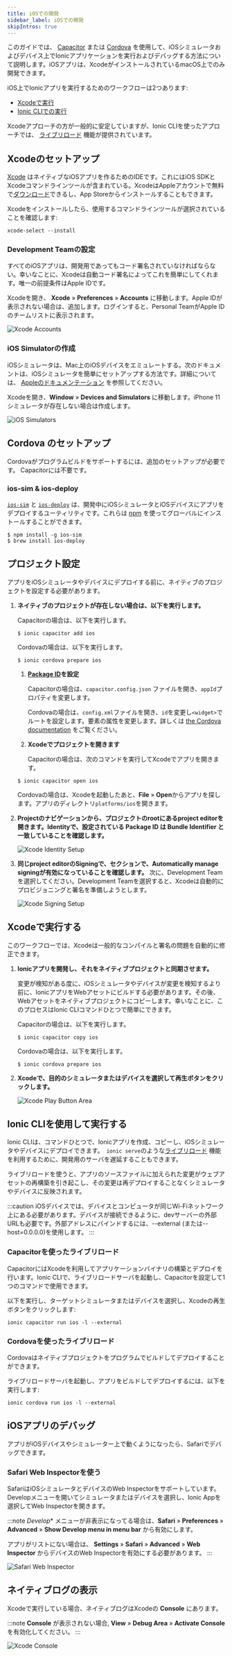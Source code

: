 ```yaml
---
title: iOSでの開発
sidebar_label: iOSでの開発
skipIntros: true
---
```


<head>
  <title>iOSアプリ開発ガイド: Xcode Setup to Build and Run iOS Apps</title>
  <meta
    name="description"
    content="Ionic's iOS development guide covers how to build and run Ionic apps on iOS simulators and devices. iOS apps can only be developed on macOS with Xcode setup."
  />
</head>

このガイドでは、 [Capacitor](../reference/glossary.md#capacitor) または [Cordova](../reference/glossary.md#cordova) を使用して、iOSシミュレータおよびデバイス上でIonicアプリケーションを実行およびデバッグする方法について説明します。iOSアプリは、XcodeがインストールされているmacOS上でのみ開発できます。

iOS上でIonicアプリを実行するためのワークフローは2つあります:

* [Xcodeで実行](#running-with-xcode)
* [Ionic CLIでの実行](#running-with-the-ionic-cli)

Xcodeアプローチの方が一般的に安定していますが、Ionic CLIを使ったアプローチでは、 [ライブリロード](../reference/glossary.md#livereload) 機能が提供されています。

## Xcodeのセットアップ

[Xcode](https://developer.apple.com/xcode/) はネイティブなiOSアプリを作るためのIDEです。これにはiOS SDKとXcodeコマンドラインツールが含まれている。XcodeはAppleアカウントで無料で[ダウンロード](https://developer.apple.com/download/)できるし、App Storeからインストールすることもできます。

Xcodeをインストールしたら、使用するコマンドラインツールが選択されていることを確認します:

```shell
xcode-select --install
```

### Development Teamの設定

すべてのiOSアプリは、開発用であってもコード署名されていなければならない。幸いなことに、Xcodeは自動コード署名によってこれを簡単にしてくれます。唯一の前提条件はApple IDです。

Xcodeを開き、 **Xcode** &raquo; **Preferences** &raquo; **Accounts** に移動します。Apple IDが表示されない場合は、追加します。ログインすると、Personal TeamがApple IDのチームリストに表示されます。

![Xcode Accounts](/img/installation/ios-xcode-accounts.png)

### iOS Simulatorの作成

iOSシミュレータは、Mac上のiOSデバイスをエミュレートする。次のドキュメントは、iOSシミュレータを簡単にセットアップする方法です。詳細については、 [Appleのドキュメンテーション](https://developer.apple.com/library/content/documentation/IDEs/Conceptual/simulator_help_topics/Chapter/Chapter.html) を参照してください。

Xcodeを開き、**Window** &raquo; **Devices and Simulators** に移動します。iPhone 11シミュレータが存在しない場合は作成します。

![iOS Simulators](/img/installation/ios-xcode-simulators-setup.png)

## Cordova のセットアップ

Cordovaがプログラムビルドをサポートするには、追加のセットアップが必要です。 Capacitorには不要です。

### ios-sim & ios-deploy

 [`ios-sim`](https://github.com/ios-control/ios-sim) と [`ios-deploy`](https://github.com/ios-control/ios-deploy) は、開発中にiOSシミュレータとiOSデバイスにアプリをデプロイするユーティリティです。これらは [npm](../reference/glossary.md#npm) を使ってグローバルにインストールすることができます。

```shell
$ npm install -g ios-sim
$ brew install ios-deploy
```

## プロジェクト設定

アプリをiOSシミュレータやデバイスにデプロイする前に、ネイティブのプロジェクトを設定する必要があります。

1. **ネイティブのプロジェクトが存在しない場合は、以下を実行します。**

   Capacitorの場合は、以下を実行します。

   ```shell
   $ ionic capacitor add ios
   ```

   Cordovaの場合は、以下を実行します。

   ```shell
   $ ionic cordova prepare ios
   ```

   1. **[Package ID](/reference/glossary.md#package-id)を設定**

       Capacitorの場合は、`capacitor.config.json` ファイルを開き、`appId`プロパティを変更します。

       Cordovaの場合は、`config.xml`ファイルを開き、`id`を変更し`<widget>`でルートを設定します。要素の属性を変更します。詳しくは [the Cordova documentation](https://cordova.apache.org/docs/en/latest/config_ref/#widget) をご覧ください。

   1. **<b>Xcode</b>でプロジェクトを開きます**

       Capacitorの場合は、次のコマンドを実行してXcodeでアプリを開きます。

   ```shell
   $ ionic capacitor open ios
   ```

    Cordovaの場合は、Xcodeを起動したあと、**File** &raquo; **Open**からアプリを探します。アプリのディレクトリ`platforms/ios`を開きます。

1. **<b>Projectのナビゲーション</b>から、プロジェクトのrootにあるproject editorを開きます。**Identity**で、設定されている Package ID は Bundle Identifier と一致していることを確認します。**

   ![Xcode Identity Setup](/img/running/ios-xcode-identity-setup.png)

1. **同じproject editorの<b>Signing</b>で、セクションで、<b>Automatically manage signing</b>が有効になっていることを確認します。** 次に、Development Teamを選択してください。Development Teamを選択すると、Xcodeは自動的にプロビジョニングと署名を準備しようとします。

   ![Xcode Signing Setup](/img/running/ios-xcode-signing-setup.png)

## Xcodeで実行する

このワークフローでは、Xcodeは一般的なコンパイルと署名の問題を自動的に修正できます。

1. **Ionicアプリを開発し、それをネイティブプロジェクトと同期させます。**

    変更が検知がある度に、iOSシミュレータやデバイスが変更を検知するより前に、IonicアプリをWebアセットにビルドする必要があります。その後、Webアセットをネイティブプロジェクトにコピーします。幸いなことに、このプロセスはIonic CLIコマンドひとつで簡単にできます。

    Capacitorの場合は、以下を実行します。

   ```shell
   $ ionic capacitor copy ios
   ```

   Cordovaの場合は、以下を実行します。

   ```shell
   $ ionic cordova prepare ios
   ```

1. **Xcodeで、目的のシミュレータまたはデバイスを選択して再生ボタンをクリックします。**

   ![Xcode Play Button Area](/img/running/ios-xcode-play-button-area.png)

## Ionic CLIを使用して実行する

Ionic CLIは、コマンドひとつで、Ionicアプリを作成、コピーし、iOSシミュレータやデバイスにデプロイできます。　`ionic serve`のような[ライブリロード](../reference/glossary.md#livereload) 機能を利用するために、開発用のサーバを遅延することもできます。

ライブリロードを使うと、アプリのソースファイルに加えられた変更がウェブアセットの再構築を引き起こし、その変更は再デプロイすることなくシミュレータやデバイスに反映されます。

:::caution
iOSデバイスでは、デバイスとコンピュータが同じWi-Fiネットワーク上にある必要があります。デバイスが接続できるように、devサーバーの外部URLも必要です。外部アドレスにバインドするには、--external (または--host=0.0.0.0)を使用します。
:::

### Capacitorを使ったライブリロード

CapacitorにはXcodeを利用してアプリケーションバイナリの構築とデプロイを行います。Ionic CLIで、ライブリロードサーバを起動し、Capacitorを設定して1つのコマンドで使用できます。

以下を実行し、ターゲットシミュレータまたはデバイスを選択し、Xcodeの再生ボタンをクリックします:

```shell
ionic capacitor run ios -l --external
```

### Cordovaを使ったライブリロード

Cordovaはネイティブプロジェクトをプログラムでビルドしてデプロイすることができます。

ライブリロードサーバを起動し、アプリをビルドしてデプロイするには、以下を実行します:

```shell
ionic cordova run ios -l --external
```

## iOSアプリのデバッグ

アプリがiOSデバイスやシミュレーター上で動くようになったら、Safariでデバッグできます。

### Safari Web Inspectorを使う

SafariはiOSシミュレータとデバイスのWeb Inspectorをサポートしています。Developメニューを開いてシミュレータまたはデバイスを選択し、Ionic Appを選択してWeb Inspectorを開きます。

:::note
*Develop** メニューが非表示になってる場合は、**Safari** &raquo; **Preferences** &raquo; **Advanced** &raquo; **Show Develop menu in menu bar** から有効にします。

アプリがリストにない場合は、 **Settings** &raquo; **Safari** &raquo; **Advanced** &raquo; **Web Inspector** からデバイスのWeb Inspectorを有効にする必要があります。
:::

![Safari Web Inspector](/img/running/ios-safari-web-inspector-timelines.png)

## ネイティブログの表示

Xcodeで実行している場合、ネイティブログはXcodeの **Console** にあります。

:::note
**Console** が表示されない場合, **View** &raquo; **Debug Area** &raquo; **Activate Console**を有効化してください。
:::

![Xcode Console](/img/running/ios-xcode-console.png)
